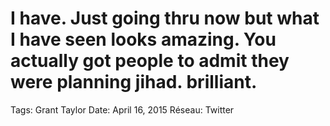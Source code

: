 # I have. Just going thru now but what I have seen looks amazing. You actually got people to admit they were planning jihad. brilliant.

Tags: Grant Taylor
Date: April 16, 2015
Réseau: Twitter